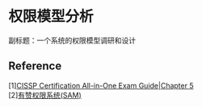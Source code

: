# 权限模型分析

副标题：一个系统的权限模型调研和设计















## Reference

[1][CISSP Certification All-in-One Exam Guide|Chapter 5](https://media.techtarget.com/searchSecurity/downloads/29667C05.pdf)  
[2][有赞权限系统(SAM)](https://tech.youzan.com/sam/)

